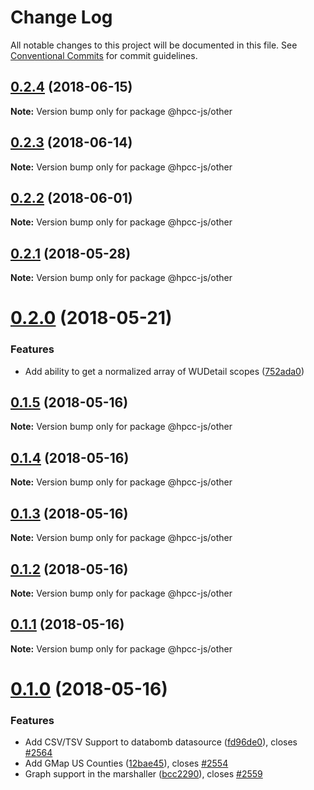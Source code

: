 # Change Log

All notable changes to this project will be documented in this file.
See [Conventional Commits](https://conventionalcommits.org) for commit guidelines.

<a name="0.2.4"></a>
## [0.2.4](https://github.com/hpcc-systems/Visualization/compare/@hpcc-js/other@0.2.3...@hpcc-js/other@0.2.4) (2018-06-15)




**Note:** Version bump only for package @hpcc-js/other

<a name="0.2.3"></a>
## [0.2.3](https://github.com/hpcc-systems/Visualization/compare/@hpcc-js/other@0.2.2...@hpcc-js/other@0.2.3) (2018-06-14)




**Note:** Version bump only for package @hpcc-js/other

<a name="0.2.2"></a>
## [0.2.2](https://github.com/hpcc-systems/Visualization/compare/@hpcc-js/other@0.2.1...@hpcc-js/other@0.2.2) (2018-06-01)




**Note:** Version bump only for package @hpcc-js/other

<a name="0.2.1"></a>
## [0.2.1](https://github.com/hpcc-systems/Visualization/compare/@hpcc-js/other@0.2.0...@hpcc-js/other@0.2.1) (2018-05-28)




**Note:** Version bump only for package @hpcc-js/other

<a name="0.2.0"></a>
# [0.2.0](https://github.com/hpcc-systems/Visualization/compare/@hpcc-js/other@0.1.5...@hpcc-js/other@0.2.0) (2018-05-21)


### Features

*  Add ability to get a normalized array of WUDetail scopes ([752ada0](https://github.com/hpcc-systems/Visualization/commit/752ada0))




<a name="0.1.5"></a>
## [0.1.5](https://github.com/hpcc-systems/Visualization/compare/@hpcc-js/other@0.1.4...@hpcc-js/other@0.1.5) (2018-05-16)




**Note:** Version bump only for package @hpcc-js/other

<a name="0.1.4"></a>
## [0.1.4](https://github.com/hpcc-systems/Visualization/compare/@hpcc-js/other@0.1.3...@hpcc-js/other@0.1.4) (2018-05-16)




**Note:** Version bump only for package @hpcc-js/other

<a name="0.1.3"></a>
## [0.1.3](https://github.com/hpcc-systems/Visualization/compare/@hpcc-js/other@0.1.2...@hpcc-js/other@0.1.3) (2018-05-16)




**Note:** Version bump only for package @hpcc-js/other

<a name="0.1.2"></a>
## [0.1.2](https://github.com/hpcc-systems/Visualization/compare/@hpcc-js/other@0.1.1...@hpcc-js/other@0.1.2) (2018-05-16)




**Note:** Version bump only for package @hpcc-js/other

<a name="0.1.1"></a>
## [0.1.1](https://github.com/hpcc-systems/Visualization/compare/@hpcc-js/other@0.1.0...@hpcc-js/other@0.1.1) (2018-05-16)




**Note:** Version bump only for package @hpcc-js/other

<a name="0.1.0"></a>
# [0.1.0](https://github.com/hpcc-systems/Visualization/compare/@hpcc-js/other@0.0.77...@hpcc-js/other@0.1.0) (2018-05-16)


### Features

* Add CSV/TSV Support to databomb datasource ([fd96de0](https://github.com/hpcc-systems/Visualization/commit/fd96de0)), closes [#2564](https://github.com/hpcc-systems/Visualization/issues/2564)
* Add GMap US Counties ([12bae45](https://github.com/hpcc-systems/Visualization/commit/12bae45)), closes [#2554](https://github.com/hpcc-systems/Visualization/issues/2554)
* Graph support in the marshaller ([bcc2290](https://github.com/hpcc-systems/Visualization/commit/bcc2290)), closes [#2559](https://github.com/hpcc-systems/Visualization/issues/2559)
